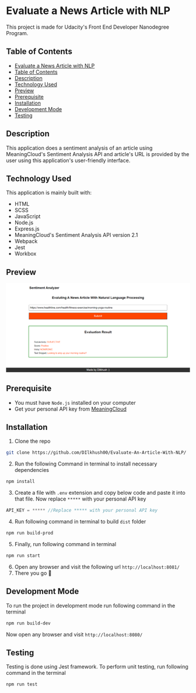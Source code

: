 # Evaluate a News Article with NLP
This project is made for Udacity's Front End Developer Nanodegree Program.

## Table of Contents
- [Evaluate a News Article with NLP](#evaluate-a-news-article-with-nlp)
- [Table of Contents](#table-of-contents)
- [Description](#description)
- [Technology Used](#technology-used)
- [Preview](#preview)
- [Prerequisite](#prerequisite)
- [Installation](#installation)
- [Development Mode](#development-mode)
- [Testing](#testing)

## Description
This application does a sentiment analysis of an article using MeaningCloud's Sentiment Analysis API  and article's URL is provided by the user using this application's user-friendly interface.

## Technology Used
This application is mainly built with: 
- HTML
- SCSS
- JavaScript
- Node.js
- Express.js
- MeaningCloud's Sentiment Analysis API version 2.1
- Webpack
- Jest
- Workbox


## Preview
![Preview](https://github.com/DIlkhush00/Evaluate-An-Article-With-NLP/blob/master/images/preview.png)

## Prerequisite
-  You must have `Node.js` installed on your computer
- Get your personal API key from [MeaningCloud](https://www.meaningcloud.com/developer/)

## Installation
1. Clone the repo
```sh
git clone https://github.com/DIlkhush00/Evaluate-An-Article-With-NLP/
``` 
2. Run the following Command in terminal to install necessary dependencies
```sh
npm install
```

3. Create a file with `.env` extension and copy below code and paste it into that file. Now replace `*****` with your personal API key
```javascript
API_KEY = ***** //Replace ***** with your personal API key
```
4. Run following command in terminal to build `dist` folder
```sh
npm run build-prod
```
5. Finally, run following command in terminal
```sh
npm run start
```
6. Open any browser and visit the following url `http://localhost:8081/`
7. There you go :rocket:

## Development Mode
To run the project in development mode run following command in the terminal
```sh
npm run build-dev
```
Now open any browser and visit `http://localhost:8080/`

## Testing
Testing is done using Jest framework. To perform unit testing, run following command in the terminal
```sh
npm run test
```


